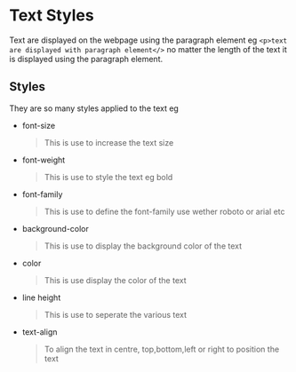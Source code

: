 # Text Styles
Text are displayed on the webpage using the paragraph element eg `<p>text are displayed with paragraph element</>`
no matter the length of the text it is displayed using the paragraph element.

## Styles
They are so many styles applied to the text eg

* font-size
  > This is use to increase the text size
* font-weight
  > This is use to style the text eg bold
* font-family
  > This is use to define the font-family use wether roboto or arial etc
* background-color
  > This is use to display the background color of the text
* color
  > This is use display the color of the text
* line height
  > This is use to seperate the various text
* text-align
  > To align the text in centre, top,bottom,left or right to position the text


